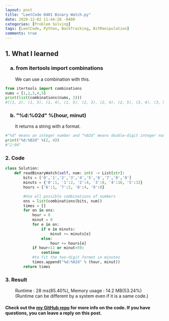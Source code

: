 ```yaml
---
layout: post
title: "LeetCode 0401 Binary Watch.py"
date: 2020-12-02 11:44:28 -0400
categories: [Problem Solving]
tags: [LeetCode, Python, BackTracking, BitManipulation]
comments: true
---
```


## 1. What I learned
### &nbsp;&nbsp;&nbsp;&nbsp;a. from itertools import combinations
&nbsp;&nbsp;&nbsp;&nbsp;&nbsp;&nbsp;&nbsp;&nbsp;We can use a combination with this.
```python
from itertools import combinations
nums = [1,2,3,4,5]
print(list(combinations(nums, 2)))
#[(1, 2), (1, 3), (1, 4), (1, 5), (2, 3), (2, 4), (2, 5), (3, 4), (3, 5), (4, 5)]
```
### &nbsp;&nbsp;&nbsp;&nbsp;b. "%d:%02d" %(hour, minut)
&nbsp;&nbsp;&nbsp;&nbsp;&nbsp;&nbsp;&nbsp;&nbsp;It returns a string with a format.
```python
#"%d" means an integer number and "%02d" means double-digit integer number
print("%d:%02d" %(2, 4))
#"2:04"
```

### 2. Code
```python
class Solution:
    def readBinaryWatch(self, num: int) -> List[str]:
        bits = ['0','1','2','3','4','5','6','7','8','9']
        minuts = {'0':1, '1':2, '2':4, '3':8, '4':16, '5':32}
        hours = {'6':1, '7':2, '8':4, '9':8}

        #Use all possible combinations of numbers
        ons = list(combinations(bits, num))
        times = []
        for on in ons:
            hour = 0
            minut = 0
            for e in on:
                if e in minuts:
                    minut += minuts[e]
                else:
                    hour += hours[e]
            if hour>11 or minut>59:
                continue
            #to fit the two-digit format in minutes
            times.append("%d:%02d" % (hour, minut))
        return times
```

### 3. Result
&nbsp;&nbsp;&nbsp;&nbsp;&nbsp;&nbsp;&nbsp;&nbsp;Runtime : 28 ms(85.40%), Memory usage : 14.2 MB(53.24%)  
&nbsp;&nbsp;&nbsp;&nbsp;&nbsp;&nbsp;&nbsp;&nbsp;(Runtime can be different by a system even if it is a same code.)

#### Check out the [my GitHub repo][hyuk-gh] for more info on the code. If you have questions, you can leave a reply on this post.
[hyuk-gh]:   https://github.com/dlgur1994/StudyAlgorithms
